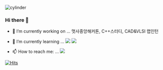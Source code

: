 ![cylinder](https://capsule-render.vercel.app/api?type=cylinder&color=auto&text=Hi&fontAlignY=45&fontSize=40&height=150&animation=scaleIn&desc=welcome%20to%20my%20place&descAlignY=70)

### Hi there 👋

- 🔭 I’m currently working on ...
  멋사중앙해커톤, C++스터디, CAD&VLSI 랩인턴
  
- 🌱 I’m currently learning ...
   <a href="https://www.notion.so/1b2c9900fd2c46e1b4f83593e4c8bee7" target="_blank"><img src="https://img.shields.io/badge/C++-00599C?style=flat-square&logo=C%2B%2B&logoColor=white"/></a>
  <a href="https://www.notion.so/1b2c9900fd2c46e1b4f83593e4c8bee7" target="_blank"><img src="https://img.shields.io/badge/Django-092E20C?style=flat-square&logo=DjangoColor=white"/></a> 
  
- 📫 How to reach me: ...
   <a href="https://www.instagram.com/xor_00oh/" target="_blank"><img src="https://img.shields.io/badge/instagram-E4405F?style=simple&logo=instagram&logoColor=white"/></a>



[![Hits](https://hits.seeyoufarm.com/api/count/incr/badge.svg?url=https%3A%2F%2Fgithub.com%2FAls-ET%2FAls-ET&count_bg=%2379C83D&title_bg=%23555555&icon=&icon_color=%23E7E7E7&title=hits&edge_flat=false)](https://hits.seeyoufarm.com)
<!--깃허브 스탯 보여주는 건데 내껀 좀...
![Anurag's GitHub stats](https://github-readme-stats.vercel.app/api?username=Als-ET&show_icons=true&theme=radical)

- 😄 Pronouns: ...
- 👯 I’m looking to collaborate on ...
- 🤔 I’m looking for help with ...
- 💬 Ask me about ...
- ⚡ Fun fact: ...
-->
